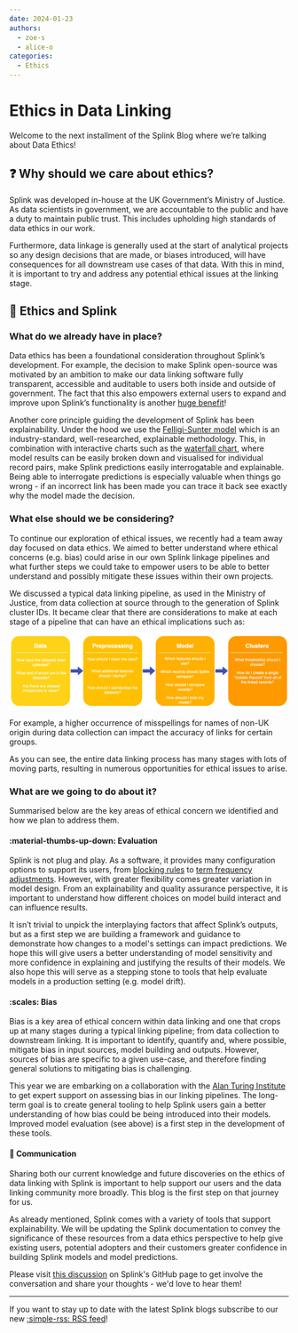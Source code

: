 ```yaml
---
date: 2024-01-23
authors:
  - zoe-s
  - alice-o
categories:
  - Ethics
---
```


# Ethics in Data Linking

Welcome to the next installment of the Splink Blog where we’re talking about Data Ethics!

## :question: Why should we care about ethics?

Splink was developed in-house at the UK Government’s Ministry of Justice. As data scientists in government, we are accountable to the public and have a duty to maintain public trust. This includes upholding high standards of data ethics in our work.

<!-- more -->

Furthermore, data linkage is generally used at the start of analytical projects so any design decisions that are made, or biases introduced, will have consequences for all downstream use cases of that data. With this in mind, it is important to try and address any potential ethical issues at the linking stage.

## :link: Ethics and Splink

### What do we already have in place?

Data ethics has been a foundational consideration throughout Splink’s development. For example, the decision to make Splink open-source was motivated by an ambition to make our data linking software fully transparent, accessible and auditable to users both inside and outside of government. The fact that this also empowers external users to expand and improve upon Splink’s functionality is another [huge benefit](https://www.robinlinacre.com/open_source_dividend/)!

Another core principle guiding the development of Splink has been explainability. Under the hood we use the [Felligi-Sunter model](../../topic_guides/theory/fellegi_sunter.md) which is an industry-standard, well-researched, explainable methodology. This, in combination with interactive charts such as the [waterfall chart](../../charts/waterfall_chart.ipynb), where model results can be easily broken down and visualised for individual record pairs, make Splink predictions easily interrogatable and explainable. Being able to interrogate predictions is especially valuable when things go wrong - if an incorrect link has been made you can trace it back see exactly why the model made the decision.

### What else should we be considering?

To continue our exploration of ethical issues, we recently had a team away day focused on data ethics. We aimed to better understand where ethical concerns (e.g. bias) could arise in our own Splink linkage pipelines and what further steps we could take to empower users to be able to better understand and possibly mitigate these issues within their own projects. 

We discussed a typical data linking pipeline, as used in the Ministry of Justice, from data collection at source through to the generation of Splink cluster IDs. It became clear that there are considerations to make at each stage of a pipeline that can have an ethical implications such as:

!["Diagram of data linkage process and ethical considerations at each stage"](./img/linkage_process.drawio.png)

For example, a higher occurrence of misspellings for names of non-UK origin during data collection can impact the accuracy of links for certain groups.

As you can see, the entire data linking process has many stages with lots of moving parts, resulting in numerous opportunities for ethical issues to arise. 

### What are we going to do about it?

Summarised below are the key areas of ethical concern we identified and how we plan to address them.

#### :material-thumbs-up-down: Evaluation

Splink is not plug and play. As a software, it provides many configuration options to support its users, from [blocking rules](../../topic_guides/blocking/blocking_rules.md) to [term frequency adjustments](../../topic_guides/comparisons/term-frequency.md). However, with greater flexibility comes greater variation in model design. From an explainability and quality assurance perspective, it is important to understand how different choices on model build interact and can influence results.

It isn’t trivial to unpick the interplaying factors that affect Splink’s outputs, but as a first step we are building a framework and guidance to demonstrate how changes to a model's settings can impact predictions. We hope this will give users a better understanding of model sensitivity and more confidence in explaining and justifying the results of their models. We also hope this will serve as a stepping stone to tools that help evaluate models in a production setting (e.g. model drift).

#### :scales: Bias 

Bias is a key area of ethical concern within data linking and one that crops up at many stages during a typical linking pipeline; from data collection to downstream linking. It is important to identify, quantify and, where possible, mitigate bias in input sources, model building and outputs. However, sources of bias are specific to a given use-case, and therefore finding general solutions to mitigating bias is challenging.

This year we are embarking on a collaboration with the [Alan Turing Institute](https://www.turing.ac.uk/) to get expert support on assessing bias in our linking pipelines. The long-term goal is to create general tooling to help Splink users gain a better understanding of how bias could be being introduced into their models. Improved model evaluation (see above) is a first step in the development of these tools.

#### :loudspeaker: Communication

Sharing both our current knowledge and future discoveries on the ethics of data linking with Splink is important to help support our users and the data linking community more broadly. This blog is the first step on that journey for us.

As already mentioned, Splink comes with a variety of tools that support explainability. We will be updating the Splink documentation to convey the significance of these resources from a data ethics perspective to help give existing users, potential adopters and their customers greater confidence in building Splink models and model predictions.

Please visit [this discussion](https://github.com/moj-analytical-services/splink/discussions/1878) on Splink's GitHub page to get involve the conversation and share your thoughts - we'd love to hear them!

<hr>

If you want to stay up to date with the latest Splink blogs subscribe to our new [:simple-rss: RSS feed](https://moj-analytical-services.github.io/splink/feed_rss_created.xml)! 
